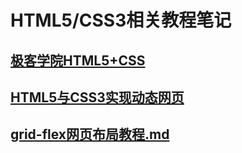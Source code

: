 # HTML5/CSS3相关教程笔记

## [极客学院HTML5+CSS](极客学院HTML5+CSS3.md)

## [HTML5与CSS3实现动态网页](HTML5-imooc.md)

## [grid-flex网页布局教程.md](grid-flex网页布局教程.md)

